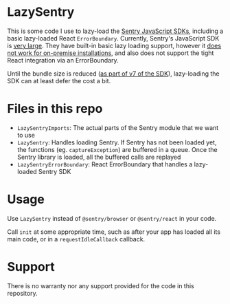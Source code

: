 # LazySentry

This is some code I use to lazy-load the [Sentry JavaScript SDKs](https://github.com/getsentry/sentry-javascript/), including a basic lazy-loaded React `ErrorBoundary`. Currently, Sentry's JavaScript SDK is [very large](https://github.com/getsentry/sentry-javascript/issues/2707). They have built-in basic lazy loading support, however it [does not work for on-premise installations](https://github.com/getsentry/sentry/issues/22715), and also does not support the tight React integration via an ErrorBoundary.

Until the bundle size is reduced ([as part of v7 of the SDK](https://github.com/getsentry/sentry-javascript/issues/2817)), lazy-loading the SDK can at least defer the cost a bit.

# Files in this repo

- `LazySentryImports`: The actual parts of the Sentry module that we want to use
- `LazySentry`: Handles loading Sentry. If Sentry has not been loaded yet, the functions (eg. `captureException`) are buffered in a queue. Once the Sentry library is loaded, all the buffered calls are replayed
- `LazySentryErrorBoundary`: React ErrorBoundary that handles a lazy-loaded Sentry SDK

# Usage

Use `LazySentry` instead of `@sentry/browser` or `@sentry/react` in your code.

Call `init` at some appropriate time, such as after your app has loaded all its main code, or in a `requestIdleCallback` callback.

# Support

There is no warranty nor any support provided for the code in this repository.
